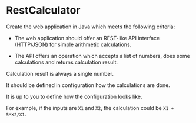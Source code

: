 # RestCalculator

Create the web application in Java which meets the following criteria:

* The web application should offer an REST-like API interface (HTTP/JSON) for simple arithmetic calculations.

* The API offers an operation which accepts a list of numbers, does some calculations and returns calculation result.

Calculation result is always a single number.

It should be defined in configuration how the calculations are done.

It is up to you to define how the configuration looks like.


For example, if the inputs are `X1` and `X2`, the calculation could be `X1 + 5*X2/X1`.


